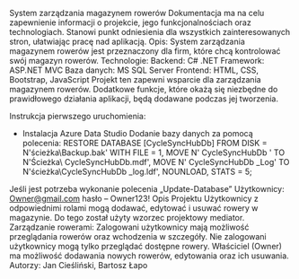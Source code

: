 System zarządzania magazynem rowerów
Dokumentacja ma na celu zapewnienie informacji o projekcie, jego funkcjonalnościach oraz technologiach. Stanowi punkt odniesienia dla wszystkich zainteresowanych stron, ułatwiając pracę nad aplikacją. Opis: System zarządzania magazynem rowerów jest przeznaczony dla firm, które chcą kontrolować swój magazyn rowerów. 
Technologie:
 Backend: C# .NET 
Framework: ASP.NET MVC
Baza danych: MS SQL Server 
Frontend: HTML, CSS, Bootstrap, JavaScript 
Projekt ten zapewni wsparcie dla zarządzania magazynem rowerów. Dodatkowe funkcje, które okażą się niezbędne do prawidłowego działania aplikacji, będą dodawane podczas jej tworzenia. 

Instrukcja pierwszego uruchomienia: 
- Instalacja Azure Data Studio
Dodanie bazy danych za pomocą polecenia: 
RESTORE DATABASE [CycleSyncHubDb]
FROM DISK = N'ścieżka\Backup.bak'
WITH FILE = 1,
MOVE N' CycleSyncHubDb ' TO N'Ścieżka\ CycleSyncHubDb.mdf',
MOVE N' CycleSyncHubDb _Log' TO N'ścieżka\CycleSyncHubDb _log.ldf',
NOUNLOAD, STATS = 5; 

Jeśli jest potrzeba wykonanie polecenia „Update-Database”
Użytkownicy: 
Owner@gmail.com hasło – Owner123!
Opis Projektu
Użytkownicy z odpowiednimi rolami mogą dodawać, edytować i usuwać rowery w magazynie. Do tego został użyty wzorzec projektowy mediator. 
Zarządzanie rowerami: Zalogowani użytkownicy mają możliwość przeglądania rowerów oraz wchodzenia w szczegóły. Nie zalogowani użytkownicy mogą tylko przeglądać dostępne rowery. Właściciel (Owner) ma możliwość dodawania nowych rowerów, edytowania oraz ich usuwania.
Autorzy: Jan Cieśliński, Bartosz Łapo

